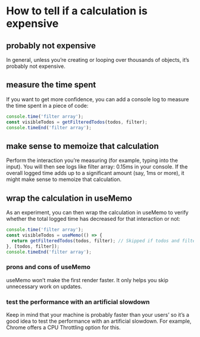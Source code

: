 # How to tell if a calculation is expensive

## probably not expensive
In general, unless you’re creating or looping over thousands of objects, it’s probably not expensive.

## measure the time spent
If you want to get more confidence, you can add a console log to measure the time spent in a piece of code:
```js
console.time('filter array');
const visibleTodos = getFilteredTodos(todos, filter);
console.timeEnd('filter array');
```
## make sense to memoize that calculation
Perform the interaction you’re measuring (for example, typing into the input). You will then see logs like filter array: 0.15ms in your console. If the overall logged time adds up to a significant amount (say, 1ms or more), it might make sense to memoize that calculation. 

## wrap the calculation in useMemo
As an experiment, you can then wrap the calculation in useMemo to verify whether the total logged time has decreased for that interaction or not:
```js
console.time('filter array');
const visibleTodos = useMemo(() => {
  return getFilteredTodos(todos, filter); // Skipped if todos and filter haven't changed
}, [todos, filter]);
console.timeEnd('filter array');
```
### prons and cons of useMemo
useMemo won’t make the first render faster. It only helps you skip unnecessary work on updates.

### test the performance with an artificial slowdown
Keep in mind that your machine is probably faster than your users’ so it’s a good idea to test the performance with an artificial slowdown. For example, Chrome offers a CPU Throttling option for this.